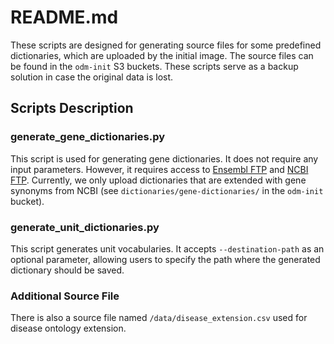 # README.md

These scripts are designed for generating source files for some predefined dictionaries, which are uploaded by the
initial image. The source files can be found in the `odm-init` S3 buckets. These scripts serve as a backup solution in
case the original data is lost.

## Scripts Description

### generate_gene_dictionaries.py

This script is used for generating gene dictionaries. It does not require any input parameters. However, it requires
access to [Ensembl FTP](https://ftp.ensembl.org/) and [NCBI FTP](https://ftp.ncbi.nlm.nih.gov/). Currently, we
only upload dictionaries that are extended with gene synonyms from NCBI (see `dictionaries/gene-dictionaries/` in the
`odm-init` bucket).

### generate_unit_dictionaries.py

This script generates unit vocabularies. It accepts `--destination-path` as an optional parameter, allowing users to
specify the path where the generated dictionary should be saved.

### Additional Source File

There is also a source file named `/data/disease_extension.csv` used for disease ontology extension.
